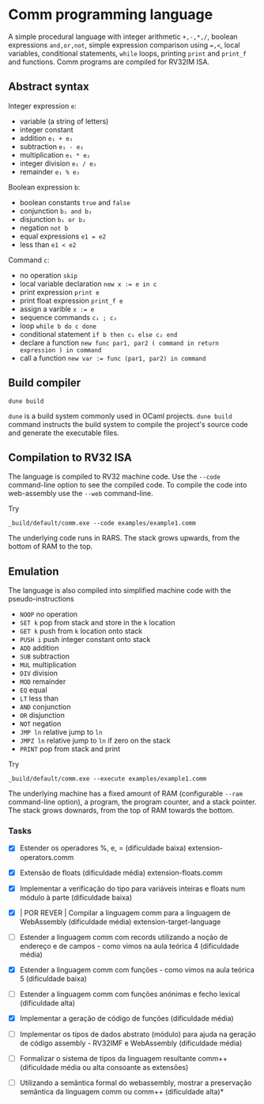 
# Comm programming language

A simple procedural language with integer arithmetic `+,-,*,/`, boolean expressions `and,or,not`, simple expression comparison using `=,<`, local variables, conditional statements, `while` loops, printing `print` and `print_f` and functions. 
Comm programs are compiled for RV32IM ISA.

## Abstract syntax

Integer expression `e`:

* variable (a string of letters)
* integer constant
* addition `e₁ + e₂`
* subtraction `e₁ - e₂`
* multiplication `e₁ * e₂`
* integer division `e₁ / e₂`
* remainder `e₁ % e₂`

Boolean expression `b`:

* boolean constants `true` and `false`
* conjunction `b₁ and b₂`
* disjunction `b₁ or b₂` 
* negation `not b`
* equal expressions `e1 = e2`
* less than `e1 < e2`

Command `c`:

* no operation `skip`
* local variable declaration `new x := e in c`
* print expression `print e`
* print float expression `print_f e`
* assign a varible `x := e`
* sequence commands `c₁ ; c₂`
* loop `while b do c done`
* conditional statement `if b then c₁ else c₂ end`
* declare a function `new func par1, par2 ( command in return expression ) in command`
* call a function `new var := func (par1, par2) in command`

## Build compiler


```
dune build
```

`dune` is a build system commonly used in OCaml projects. `dune build` command instructs the build system to compile the project's source code and generate the executable files.


## Compilation to RV32 ISA

The language is compiled to RV32 machine code. Use the `--code` command-line option to see the compiled code.
To compile the code into web-assembly use the `--web` command-line.


Try

```
_build/default/comm.exe --code examples/example1.comm
```

The underlying code runs in RARS. The stack grows upwards, from the bottom of RAM to the top.

## Emulation

The language is also compiled into simplified machine code with the pseudo-instructions

* `NOOP` no operation
* `SET k` pop from stack and store in the `k` location
* `GET k` push from `k` location onto stack
* `PUSH i` push integer constant onto stack
* `ADD` addition
* `SUB` subtraction
* `MUL` multiplication
* `DIV` division
* `MOD` remainder
* `EQ` equal
* `LT` less than
* `AND` conjunction
* `OR` disjunction
* `NOT` negation
* `JMP ln` relative jump to `ln`
* `JMPZ ln` relative jump to `ln` if zero on the stack
* `PRINT` pop from stack and print

Try

```
_build/default/comm.exe --execute examples/example1.comm
```

The underlying machine has a fixed amount of RAM (configurable `--ram` command-line option), a program, the program counter, and a stack pointer.
The stack grows downards, from the top of RAM towards the bottom.

### Tasks

- [x] Estender os operadores %, e, = (dificuldade baixa) extension-operators.comm

- [x] Extensão de floats (dificuldade média) extension-floats.comm

- [x] Implementar a verificação do tipo para variáveis inteiras e floats num módulo à parte (dificuldade baixa)

- [x] | POR REVER | Compilar a linguagem comm para a linguagem de WebAssembly (dificuldade média) extension-target-language

- [ ] Estender a linguagem comm com records utilizando a noção de endereço e de campos - como vimos na aula teórica 4 (dificuldade média)

- [x] Estender a linguagem comm com funções - como vimos na aula teórica 5 (dificuldade baixa)

- [ ] Estender a linguagem comm com funções anónimas e fecho lexical (dificuldade alta)

- [x] Implementar a geração de código de funções (dificuldade média)

- [ ] Implementar os tipos de dados abstrato (módulo) para ajuda na geração de código assembly - RV32IMF e WebAssembly (dificuldade média)

- [ ] Formalizar o sistema de tipos da linguagem resultante comm++ (dificuldade média ou alta consoante as extensões)

- [ ] Utilizando a semântica formal do webassembly, mostrar a preservação semântica da linguagem comm ou comm++ (dificuldade alta)*
